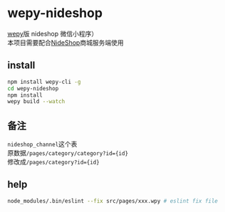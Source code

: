 # wepy-nideshop 
[wepy](https://github.com/wepyjs/wepy)版 nideshop 微信小程序）   
本项目需要配合[NideShop](https://github.com/tumobi/nideshop)商城服务端使用

## install
```bash
npm install wepy-cli -g
cd wepy-nideshop
npm install
wepy build --watch
```

## 备注
`nideshop_channel`这个表    
原数据`/pages/category/category?id={id}`   
修改成`/pages/category?id={id}` 

## help
```bash
node_modules/.bin/eslint --fix src/pages/xxx.wpy # eslint fix file
```

